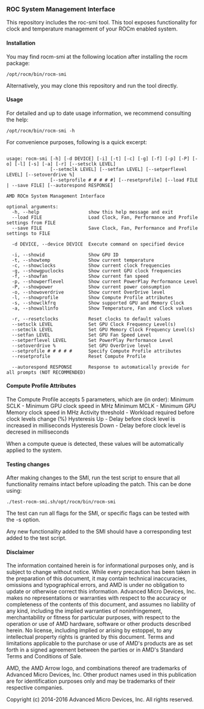### ROC System Management Interface

This repository includes the roc-smi tool. This tool exposes functionality for
clock and temperature management of your ROCm enabled system.

#### Installation

You may find rocm-smi at the following location after installing the rocm package:
```shell
/opt/rocm/bin/rocm-smi
```

Alternatively, you may clone this repository and run the tool directly.

#### Usage

For detailed and up to date usage information, we recommend consulting the help:
```shell
/opt/rocm/bin/rocm-smi -h
```

For convenience purposes, following is a quick excerpt:
```shell

usage: rocm-smi [-h] [-d DEVICE] [-i] [-t] [-c] [-g] [-f] [-p] [-P] [-o] [-l] [-s] [-a] [-r] [--setsclk LEVEL]
                [--setmclk LEVEL] [--setfan LEVEL] [--setperflevel LEVEL] [--setoverdrive %]
                [--setprofile # # # # #] [--resetprofile] [--load FILE | --save FILE] [--autorespond RESPONSE]

AMD ROCm System Management Interface

optional arguments:
  -h, --help                  show this help message and exit
  --load FILE                 Load Clock, Fan, Performance and Profile settings from FILE
  --save FILE                 Save Clock, Fan, Performance and Profile settings to FILE

  -d DEVICE, --device DEVICE  Execute command on specified device

  -i, --showid                Show GPU ID
  -t, --showtemp              Show current temperature
  -c, --showclocks            Show current clock frequencies
  -g, --showgpuclocks         Show current GPU clock frequencies
  -f, --showfan               Show current fan speed
  -p, --showperflevel         Show current PowerPlay Performance Level
  -P, --showpower             Show current power consumption
  -o, --showoverdrive         Show current OverDrive level
  -l, --showprofile           Show Compute Profile attributes
  -s, --showclkfrq            Show supported GPU and Memory Clock
  -a, --showallinfo           Show Temperature, Fan and Clock values

  -r, --resetclocks           Reset clocks to default values
  --setsclk LEVEL             Set GPU Clock Frequency Level(s)
  --setmclk LEVEL             Set GPU Memory Clock Frequency Level(s)
  --setfan LEVEL              Set GPU Fan Speed Level
  --setperflevel LEVEL        Set PowerPlay Performance Level
  --setoverdrive %            Set GPU OverDrive level
  --setprofile # # # # #      Specify Compute Profile attributes
  --resetprofile              Reset Compute Profile

  --autorespond RESPONSE      Response to automatically provide for all prompts (NOT RECOMMENDED)
```

#### Compute Profile Attributes

The Compute Profile accepts 5 parameters, which are (in order):
Minimum SCLK       - Minimum GPU clock speed in MHz
Minimum MCLK       - Minimum GPU Memory clock speed in MHz
Activity threshold - Workload required before clock levels change (%)
Hysteresis Up      - Delay before clock level is increased in milliseconds
Hysteresis Down    - Delay before clock level is decresed in milliseconds

When a compute queue is detected, these values will be automatically applied to the system.


#### Testing changes

After making changes to the SMI, run the test script to ensure that all functionality
remains intact before uploading the patch. This can be done using:
```shell
./test-rocm-smi.sh/opt/rocm/bin/rocm-smi
```

The test can run all flags for the SMI, or specific flags can be tested with the -s option.

Any new functionality added to the SMI should have a corresponding test added to the test script.

#### Disclaimer

The information contained herein is for informational purposes only, and is subject to change without notice. While every precaution has been taken in the preparation of this document, it may contain technical inaccuracies, omissions and typographical errors, and AMD is under no obligation to update or otherwise correct this information. Advanced Micro Devices, Inc. makes no representations or warranties with respect to the accuracy or completeness of the contents of this document, and assumes no liability of any kind, including the implied warranties of noninfringement, merchantability or fitness for particular purposes, with respect to the operation or use of AMD hardware, software or other products described herein. No license, including implied or arising by estoppel, to any intellectual property rights is granted by this document. Terms and limitations applicable to the purchase or use of AMD's products are as set forth in a signed agreement between the parties or in AMD's Standard Terms and Conditions of Sale.

AMD, the AMD Arrow logo, and combinations thereof are trademarks of Advanced Micro Devices, Inc. Other product names used in this publication are for identification purposes only and may be trademarks of their respective companies.

Copyright (c) 2014-2016 Advanced Micro Devices, Inc. All rights reserved.
